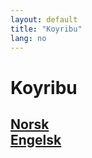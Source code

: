 ```yaml
---
layout: default
title: "Koyribu"
lang: no
---
```


# **Koyribu**
 <a href="nn/index">Norsk</a> </br>
 <a href="en/index">Engelsk</a> </br>
---
